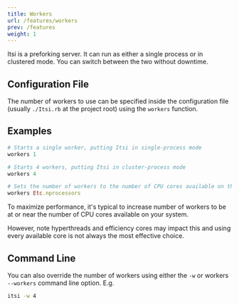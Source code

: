 ```yaml
---
title: Workers
url: /features/workers
prev: /features
weight: 1
---
```

Itsi is a preforking server. It can run as either a single process or in clustered mode.
You can switch between the two without downtime.

## Configuration File
The number of workers to use can be specified inside the configuration file (usually `./Itsi.rb` at the project root)
using the `workers` function.

## Examples

```ruby {filename="Itsi.rb"}
# Starts a single worker, putting Itsi in single-process mode
workers 1
```

```ruby {filename="Itsi.rb"}
# Starts 4 workers, putting Itsi in cluster-process mode
workers 4
```

```ruby {filename="Itsi.rb"}
# Sets the number of workers to the number of CPU cores available on the system
workers Etc.nprocessors
```

To maximize performance, it's typical to increase number of workers
to be at or near the number of CPU cores available on your system.

However, note hyperthreads and efficiency cores may impact this and using every available core is not
always the most effective choice.

## Command Line
You can also override the number of workers using either the `-w` or workers `--workers` command line option.
E.g.

```bash
itsi -w 4
```

